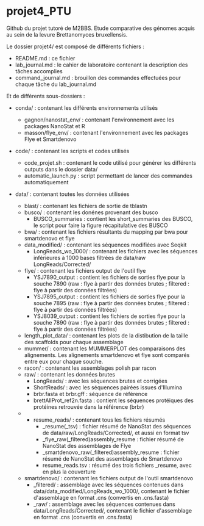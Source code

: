 # projet4_PTU
Github du projet tutoré de M2BBS. Etude comparative des génomes acquis au sein de la levure Brettanomyces bruxellensis.

Le dossier projet4/ est composé de différents fichiers :
* README.md : ce fichier
* lab_journal.md : le cahier de laboratoire contenant la description des tâches accomplies
* command_journal.md : brouillon des commandes effectuées pour chaque tâche du lab_journal.md

Et de différents sous-dossiers :
* conda/ : contenant les différents environnements utilisés
    * gagnon/nanostat_env/ : contenant l'environnement avec les packages NanoStat et R
    * masson/flye_env/ : contenant l'environnement avec les packages Flye et Smartdenovo

* code/ : contenant les scripts et codes utilisés
    * code_projet.sh : contenant le code utilisé pour générer les différents outputs dans le dossier data/
    * automatic_launch.py : script permettant de lancer des commandes automatiquement

* data/ : contenant toutes les données utilisées
    * blast/ : contenant les fichiers de sortie de tblastn 
    * busco/ : contenant les donénes provenant des busco
        - BUSCO_summaries : contient les short_summaries des BUSCO, le script pour faire la figure récapitulative des BUSCO
    * bwa/ : contenant les fichiers résultants du mapping par bwa pour smartdenovo et flye 
    * data_modified/ : contenant les séquences modifiées avec Seqkit
        - LongReads_wo_1000/ : contenant les fichiers avec les séquences inférieures à 1000 bases filtrées de data/raw LongReads/Corrected/
    * flye/ : contenant les fichiers output de l'outil flye
        - YSJ7890_output : contient les fichiers de sorties flye pour la souche 7890 (raw : flye à partir des données brutes ; filtered : flye à partir des données filtrées)
        - YSJ7895_output : contient les fichiers de sorties flye pour la souche 7895 (raw : flye à partir des données brutes ; filtered : flye à partir des données filtrées)
        - YSJ8039_output : contient les fichiers de sorties flye pour la souche 7890 (raw : flye à partir des données brutes ; filtered : flye à partir des données filtrées)
    * length_plot_data/ : contenant les plots de la distibution de la taille des scaffolds pour chaque assemblage 
    * mummer/ : contenant les MUMMERPLOT des comparaisons des alignements. Les alignements smartdenovo et flye sont comparés entre eux pour chaque souche. 
    * racon/ : contenant les assemblages polish par racon 
    * raw/ : contenant les données brutes
        - LongReads/ : avec les séquences brutes et corrigées
        - ShortReads/ : avec les séquences pairées issues d'Illumina
        - brbr.fasta et brbr.gff : séquence de référence
        - brettAllProt_ref2n.fasta : contient les séquences protéiques des protéines retrouvée dans la référence (brbr)
    * * resume_reads/ : contenant tous les fichiers résumés
        - _resume(_tsv) : fichier résumé de NanoStat des séquences de data/raw/LongReads/Corrected/, et aussi en format tsv
        - _flye_raw(_filtered)assembly_resume : fichier résumé de NanoStat des assemblages de Flye
        - _smartdenovo_raw(_filtered)assembly_resume : fichier résumé de NanoStat des assemblages de Smartdenovo
        - resume_reads.tsv : résumé des trois fichiers _resume, avec en plus la couverture
    * smartdenovo/ : contenant les fichiers output de l'outil smartdenovo
        - _filtered/ : assemblage avec les séquences contenues dans data/data_modified/LongReads_wo_1000/, contenant le fichier d'assemblage en format .cns (convertis en .cns.fasta)
        - _raw/ : assemblage avec les séquences contenues dans data/LongReads/Corrected/, contenant le fichier d'assemblage en format .cns (convertis en .cns.fasta)
   
